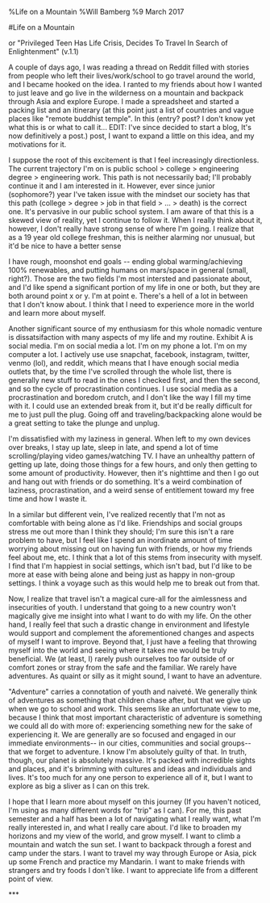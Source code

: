 %Life on a Mountain
%Will Bamberg
%9 March 2017

#Life on a Mountain

or "Privileged Teen Has Life Crisis, Decides To Travel In Search of Enlightenment"
(v.1.1)

A couple of days ago, I was reading a thread on Reddit filled with stories from people who left their lives/work/school to go travel around the world, and I became hooked on the idea. I  ranted to my friends about how I wanted to just leave and go live in the wilderness on a mountain and backpack through Asia and explore Europe. I made a spreadsheet and started a packing list and an itinerary (at this point just a list of countries and vague places like "remote buddhist temple". In this (entry? post? I don't know yet what this is or what to call it... EDIT: I've since decided to start a blog, It's now definitively a post.) post, I want to expand a little on this idea, and my motivations for it. 

I suppose the root of this excitement is that I feel increasingly directionless. The current trajectory I'm on is public school > college > engineering degree > engineering work. This path is not necessarily bad; I'll probably continue it and I am interested in it. However, ever since junior (sophomore?) year I've taken issue with the mindset our society has that this path (college > degree > job in that field > ... > death) is the correct one. It's pervasive in our public school system. I am aware of that this is a skewed view of reality, yet I continue to follow it. When I really think about it, however, I don't really have strong sense of where I'm going. I realize that as a 19 year old college freshman, this is neither alarming nor unusual, but it'd be nice to have a better sense

I have rough, moonshot end goals -- ending global warming/achieving 100% renewables, and putting humans on mars/space in general (small, right?). Those are the two fields I'm most intersted and passionate about, and I'd like spend a significant portion of my life in one or both, but they are both around point x or y. I'm at point e. There's a hell of a lot in between that I don't know about. I think that I need to experience more in the world and learn more about myself. 

Another significant source of my enthusiasm for this whole nomadic venture is dissatsifaction with many aspects of my life and my routine. Exhibit A is social media. I'm on social media a lot. I'm on my phone a lot. I'm on my computer a lot. I actively use use snapchat, facebook, instagram, twitter, venmo (lol), and reddit, which means that I have enough social media outlets that, by the time I've scrolled through the whole list, there is generally new stuff to read in the ones I checked first, and then the second, and so the cycle of procrastination continues. I use social media as a procrastination and boredom crutch, and I don't like the way I fill my time with it. I could use an extended break from it, but it'd be really difficult for me to just pull the plug. Going off and traveling/backpacking alone would be a great setting to take the plunge and unplug. 

I'm dissatisfied with my laziness in general. When left to my own devices over breaks, I stay up late, sleep in late, and spend a lot of time scrolling/playing video games/watching TV. I have an unhealthy pattern of getting up late, doing those things for a few hours, and only then getting to some amount of productivity. However, then it's nighttime and then I go out and hang out with friends or do something. It's a weird combination of laziness, procrastination, and a weird sense of entitlement toward my free time and how I waste it. 

In a similar but different vein, I've realized recently that I'm not as comfortable with being alone as I'd like. Friendships and social groups stress me out more than I think they should;  I'm sure this isn't a rare problem to have, but I feel like I spend an inordinate amount of time worrying about missing out on having fun with friends, or how my friends feel about me, etc. I think that a lot of this stems from insecurity with myself. I find that I'm happiest in social settings, which isn't bad, but I'd like to be more at ease with being alone and being just as happy in non-group settings. I think a voyage such as this would help me to break out from that. 

Now, I realize that travel isn't a magical cure-all for the aimlessness and insecurities of youth. I understand that going to a new country won't magically give me insight into what I want to do with my life. On the other hand, I really feel that such a drastic change in environment and lifestyle would support and complement the aforementioned changes and aspects of myself I want to improve. Beyond that, I just have a feeling that throwing myself into the world and seeing where it takes me would be truly beneficial. We (at least, I) rarely push ourselves too far outside of or comfort zones or stray from the safe and the familiar. We rarely have adventures. As quaint or silly as it might sound, I want to have an adventure. 

"Adventure" carries a connotation of youth and naiveté. We generally think of adventures as something that children chase after, but that we give up when we go to school and work. This seems like an unfortunate view to me, because I think that most important characteristic of adventure is something we could all do with more of: experiencing something new for the sake of experiencing it. We are generally are so focused and engaged in our immediate environments-- in our cities,  communities and social groups-- that we forget to adventure. I know I'm absolutely guilty of that. In truth, though, our planet is absolutely massive. It's packed with incredible sights and places, and it's brimming with cultures and ideas and individuals and lives. It's too much for any one person to experience all of it, but I want to explore as big a sliver as I can on this trek.  

I hope that I learn more about myself on this journey (If you haven't noticed, I'm using as many different words for "trip" as I can). For me, this past semester and a half has been a lot of navigating what I really want, what I'm really interested in, and what I really care about. I'd like to broaden my horizons and my view of the world, and grow myself. I want to climb a mountain and watch the sun set. I want to backpack through a forest and camp under the stars. I want to travel my way through Europe or Asia, pick up some French and practice my Mandarin. I want to make friends with strangers and try foods I don't like. I want to appreciate life from a different point of view. 

\*\*\*